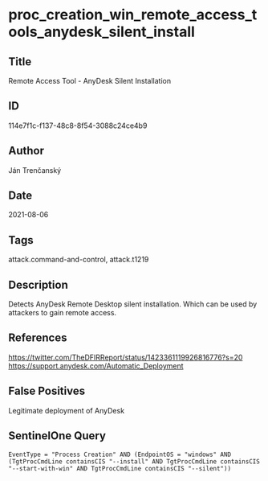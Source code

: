 # proc_creation_win_remote_access_tools_anydesk_silent_install

## Title
Remote Access Tool - AnyDesk Silent Installation

## ID
114e7f1c-f137-48c8-8f54-3088c24ce4b9

## Author
Ján Trenčanský

## Date
2021-08-06

## Tags
attack.command-and-control, attack.t1219

## Description
Detects AnyDesk Remote Desktop silent installation. Which can be used by attackers to gain remote access.

## References
https://twitter.com/TheDFIRReport/status/1423361119926816776?s=20
https://support.anydesk.com/Automatic_Deployment

## False Positives
Legitimate deployment of AnyDesk

## SentinelOne Query
```
EventType = "Process Creation" AND (EndpointOS = "windows" AND (TgtProcCmdLine containsCIS "--install" AND TgtProcCmdLine containsCIS "--start-with-win" AND TgtProcCmdLine containsCIS "--silent"))

```